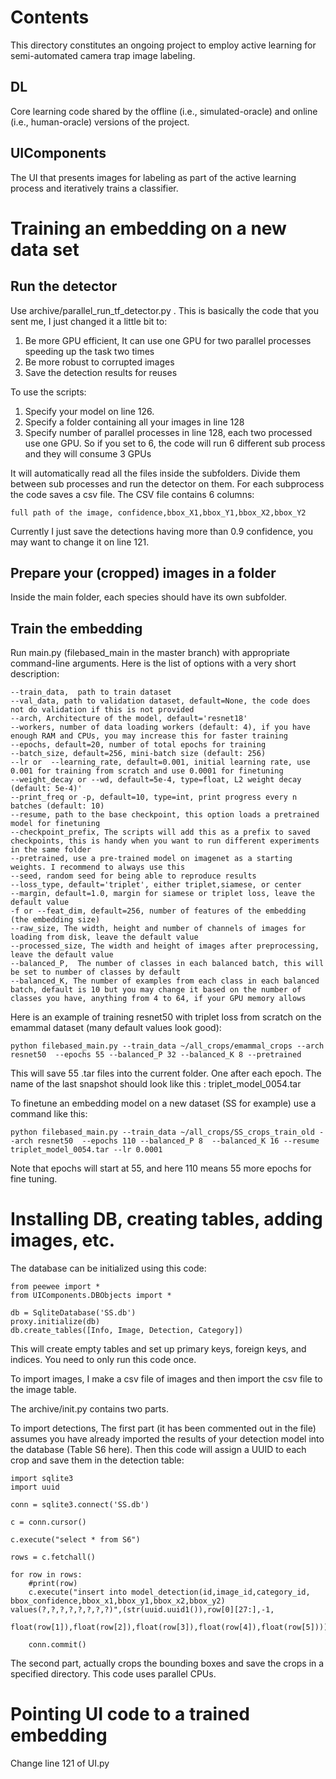 # Contents

This directory constitutes an ongoing project to employ active learning for semi-automated camera trap image labeling.

## DL
Core learning code shared by the offline (i.e., simulated-oracle) and online (i.e., human-oracle) versions of the project.

## UIComponents
The UI that presents images for labeling as part of the active learning process and iteratively trains a classifier.


# Training an embedding on a new data set

## Run the detector
	
Use archive/parallel_run_tf_detector.py . This is basically the code that you sent me, I just changed it a little bit to:

1. Be more GPU efficient, It can use one GPU for two parallel processes speeding up the task two times
2. Be more robust to corrupted images
3. Save the detection results for reuses
	
To use the scripts:

1. Specify your model on line 126.
2. Specify a folder containing all your images in line 128
3. Specify number of parallel processes in line 128, each two processed use one GPU. So if you set to 6, the code will run 6 different sub process and they will consume 3 GPUs
	
It will automatically read all the files inside the subfolders. Divide them between sub processes and run the detector on them. For each subprocess the code saves a csv file. The CSV file contains 6 columns:

`full path of the image, confidence,bbox_X1,bbox_Y1,bbox_X2,bbox_Y2`
	
Currently I just save the detections having more than 0.9 confidence, you may want to change it on line 121.
	

## Prepare your (cropped) images in a folder

Inside the main folder, each species should have its own subfolder.


## Train the embedding

Run main.py (filebased_main in the master branch) with appropriate command-line arguments. Here is the list of options with a very short description:
	
	--train_data,  path to train dataset
	--val_data, path to validation dataset, default=None, the code does not do validation if this is not provided
	--arch, Architecture of the model, default='resnet18'
	--workers, number of data loading workers (default: 4), if you have enough RAM and CPUs, you may increase this for faster training
	--epochs, default=20, number of total epochs for training
	--batch_size, default=256, mini-batch size (default: 256)
	--lr or  --learning_rate, default=0.001, initial learning rate, use 0.001 for training from scratch and use 0.0001 for finetuning
	--weight_decay or --wd, default=5e-4, type=float, L2 weight decay (default: 5e-4)'
	--print_freq or -p, default=10, type=int, print progress every n batches (default: 10)
	--resume, path to the base checkpoint, this option loads a pretrained model for finetuning
	--checkpoint_prefix, The scripts will add this as a prefix to saved checkpoints, this is handy when you want to run different experiments in the same folder
	--pretrained, use a pre-trained model on imagenet as a starting weights. I recommend to always use this
	--seed, random seed for being able to reproduce results
	--loss_type, default='triplet', either triplet,siamese, or center 
	--margin, default=1.0, margin for siamese or triplet loss, leave the default value
	-f or --feat_dim, default=256, number of features of the embedding (the embedding size)
	--raw_size, The width, height and number of channels of images for loading from disk, leave the default value
	--processed_size, The width and height of images after preprocessing, leave the default value
	--balanced_P,  The number of classes in each balanced batch, this will be set to number of classes by default
	--balanced_K, The number of examples from each class in each balanced batch, default is 10 but you may change it based on the number of classes you have, anything from 4 to 64, if your GPU memory allows
	
Here is an example of training resnet50 with triplet loss from scratch on the emammal dataset (many default values look good):  
	
`python filebased_main.py --train_data ~/all_crops/emammal_crops --arch resnet50  --epochs 55 --balanced_P 32 --balanced_K 8 --pretrained`
	
This will save 55 .tar files into the current folder. One after each epoch. The name of the last snapshot should look like this : triplet_model_0054.tar
	
To finetune an embedding model on a new dataset (SS for example) use a command like this:

`python filebased_main.py --train_data ~/all_crops/SS_crops_train_old --arch resnet50  --epochs 110 --balanced_P 8  --balanced_K 16 --resume triplet_model_0054.tar --lr 0.0001`
	
Note that epochs will start at 55, and here 110 means 55 more epochs for fine tuning.

	
# Installing DB, creating tables, adding images, etc.

The database can  be initialized using this code:
	
```
from peewee import *
from UIComponents.DBObjects import *
	
db = SqliteDatabase('SS.db')
proxy.initialize(db)
db.create_tables([Info, Image, Detection, Category])
```
	
This will create empty tables and set up primary keys, foreign keys, and indices. You need to only run this code once.
	
To import images, I make a csv file of images and then import the csv file to the image table.
	
The archive/init.py contains two parts.

To import detections, The first part (it has been commented out in the file) assumes you have already imported the results of your detection model into the database (Table S6 here). Then this code will assign a UUID to each crop and save them in the detection table:

```	
import sqlite3
import uuid
	
conn = sqlite3.connect('SS.db')
	
c = conn.cursor()
	
c.execute("select * from S6")
	
rows = c.fetchall()
	
for row in rows:
	#print(row)
	c.execute("insert into model_detection(id,image_id,category_id, bbox_confidence,bbox_x1,bbox_y1,bbox_x2,bbox_y2) values(?,?,?,?,?,?,?,?)",(str(uuid.uuid1()),row[0][27:],-1,
	float(row[1]),float(row[2]),float(row[3]),float(row[4]),float(row[5])))
	
	conn.commit()
```
	
The second part, actually crops the bounding boxes and save the crops in a specified directory.  This code uses parallel CPUs.
	

# Pointing UI code to a trained embedding

Change line 121 of UI.py 
